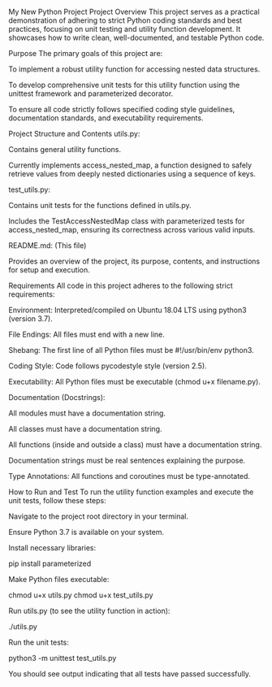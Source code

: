 My New Python Project
Project Overview
This project serves as a practical demonstration of adhering to strict Python coding standards and best practices, focusing on unit testing and utility function development. It showcases how to write clean, well-documented, and testable Python code.

Purpose
The primary goals of this project are:

To implement a robust utility function for accessing nested data structures.

To develop comprehensive unit tests for this utility function using the unittest framework and parameterized decorator.

To ensure all code strictly follows specified coding style guidelines, documentation standards, and executability requirements.

Project Structure and Contents
utils.py:

Contains general utility functions.

Currently implements access_nested_map, a function designed to safely retrieve values from deeply nested dictionaries using a sequence of keys.

test_utils.py:

Contains unit tests for the functions defined in utils.py.

Includes the TestAccessNestedMap class with parameterized tests for access_nested_map, ensuring its correctness across various valid inputs.

README.md: (This file)

Provides an overview of the project, its purpose, contents, and instructions for setup and execution.

Requirements
All code in this project adheres to the following strict requirements:

Environment: Interpreted/compiled on Ubuntu 18.04 LTS using python3 (version 3.7).

File Endings: All files must end with a new line.

Shebang: The first line of all Python files must be #!/usr/bin/env python3.

Coding Style: Code follows pycodestyle style (version 2.5).

Executability: All Python files must be executable (chmod u+x filename.py).

Documentation (Docstrings):

All modules must have a documentation string.

All classes must have a documentation string.

All functions (inside and outside a class) must have a documentation string.

Documentation strings must be real sentences explaining the purpose.

Type Annotations: All functions and coroutines must be type-annotated.

How to Run and Test
To run the utility function examples and execute the unit tests, follow these steps:

Navigate to the project root directory in your terminal.

Ensure Python 3.7 is available on your system.

Install necessary libraries:

pip install parameterized

Make Python files executable:

chmod u+x utils.py
chmod u+x test_utils.py

Run utils.py (to see the utility function in action):

./utils.py

Run the unit tests:

python3 -m unittest test_utils.py

You should see output indicating that all tests have passed successfully.

